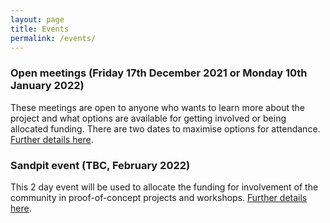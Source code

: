 ```yaml
---
layout: page
title: Events
permalink: /events/
---
```


### Open meetings (Friday 17th December 2021 or Monday 10th January 2022) 

These meetings are open to anyone who wants to learn more about the project and what options are available for getting involved or being allocated funding. There are two dates to maximise options for attendance. [Further details here](/open-meetings/). 


### Sandpit event (TBC, February 2022)

This 2 day event will be used to allocate the funding for involvement of the community in proof-of-concept projects and workshops. [Further details here](/sandpit/). 
